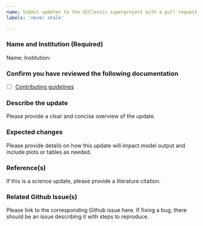 ```yaml
---
name: Submit updates to the GCClassic superproject with a pull request
labels: 'never stale'

---
```


### Name and Institution (Required)

Name:
Institution:

### Confirm you have reviewed the following documentation

- [ ] [Contributing guidelines](https://geos-chem.readthedocs.io/en/stable/reference/CONTRIBUTING.html)

### Describe the update

Please provide a clear and concise overview of the update.

### Expected changes

Please provide details on how this update will impact model output and include plots or tables as needed.

### Reference(s)

If this is a science update, please provide a literature citation.

### Related Github Issue(s)

Please link to the corresponding Github issue here. If fixing a bug, there should be an issue describing it with steps to reproduce.
